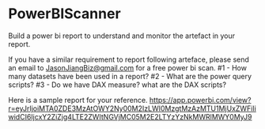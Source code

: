 # PowerBIScanner
Build a power bi report to understand and monitor the artefact in your report.


If you have a similar requirement to report following arteface, please send an email to JasonJiangBiz@gmail.com for a free power bi scan.
#1 - How many datasets have been used in a report?
#2 - What are the power query scripts?
#3 - Do we have DAX measure? what are the DAX scripts?

Here is a sample report for your reference.
https://app.powerbi.com/view?r=eyJrIjoiMTA0ZDE3MzAtOWY2Ny00M2IzLWI0MzgtMzAzMTU1MjUxZWFiIiwidCI6IjcxY2ZiZjg4LTE2ZWItNGVjMC05M2E2LTYzYzNkMWRlMWY0MyJ9


